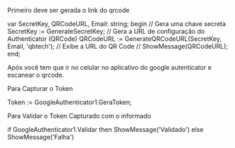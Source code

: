 Primeiro deve ser gerada o link do qrcode

var
  SecretKey, QRCodeURL, Email: string;
begin
  // Gera uma chave secreta
  SecretKey := GenerateSecretKey;
  // Gera a URL de configuração do Authenticator (QRCode)
  QRCodeURL := GenerateQRCodeURL(SecretKey, Email, 'qbtech');
  // Exibe a URL do QR Code
  // ShowMessage(QRCodeURL);
end;

Após você tem que ir no celular no aplicativo do google autenticator e escanear o qrcode.

Para Capturar o Token

Token := GoogleAuthenticator1.GeraToken;

Para Validar o Token Capturado com o informado

  if GoogleAuthenticator1.Validar then
    ShowMessage('Validado')
  else
    ShowMessage('Falha')
